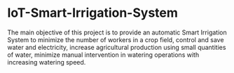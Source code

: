 # IoT-Smart-Irrigation-System
The main objective of this project is to provide an automatic Smart  Irrigation System to minimize the number of workers in a crop field,  control and save water and electricity, increase agricultural production  using small quantities of water, minimize manual intervention in  watering operations with increasing watering speed.
